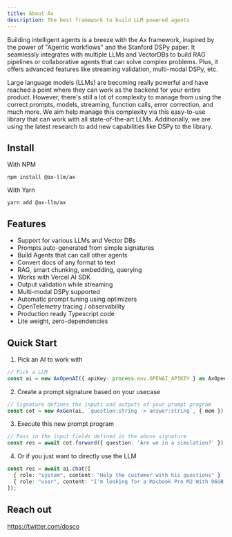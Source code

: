 ```yaml
---
title: About Ax
description: The best framework to build LLM powered agents
---
```


Building intelligent agents is a breeze with the Ax framework, inspired by the power of "Agentic workflows" and the Stanford DSPy paper. It seamlessly integrates with multiple LLMs and VectorDBs to build RAG pipelines or collaborative agents that can solve complex problems. Plus, it offers advanced features like streaming validation, multi-modal DSPy, etc.

Large language models (LLMs) are becoming really powerful and have reached a point where they can work as the backend for your entire product. However, there's still a lot of complexity to manage from using the correct prompts, models, streaming, function calls, error correction, and much more. We aim help manage this complexity via this easy-to-use library that can work with all state-of-the-art LLMs. Additionally, we are using the latest research to add new capabilities like DSPy to the library.

## Install

With NPM

```console
npm install @ax-llm/ax
```

With Yarn

```console
yarn add @ax-llm/ax
```

## Features

- Support for various LLMs and Vector DBs
- Prompts auto-generated from simple signatures
- Build Agents that can call other agents
- Convert docs of any format to text
- RAG, smart chunking, embedding, querying
- Works with Vercel AI SDK
- Output validation while streaming
- Multi-modal DSPy supported
- Automatic prompt tuning using optimizers
- OpenTelemetry tracing / observability
- Production ready Typescript code
- Lite weight, zero-dependencies


## Quick Start

1. Pick an AI to work with

```ts
// Pick a LLM
const ai = new AxOpenAI({ apiKey: process.env.OPENAI_APIKEY } as AxOpenAIArgs);
```

2. Create a prompt signature based on your usecase

```ts
// Signature defines the inputs and outputs of your prompt program
const cot = new AxGen(ai, `question:string -> answer:string`, { mem });
```

3. Execute this new prompt program

```ts
// Pass in the input fields defined in the above signature
const res = await cot.forward({ question: 'Are we in a simulation?' });
```

4. Or if you just want to directly use the LLM

```ts
const res = await ai.chat([
  { role: "system", content: "Help the customer with his questions" }
  { role: "user", content: "I'm looking for a Macbook Pro M2 With 96GB RAM?" }
]);
```

## Reach out

https://twitter.com/dosco

